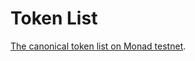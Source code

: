 # Token List

[The canonical token list on Monad testnet](https://raw.githubusercontent.com/monad-developers/token-list/refs/heads/main/tokenlist.json).
